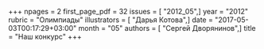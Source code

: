 +++
npages = 2
first_page_pdf = 32
issues = [ "2012_05",]
year = "2012"
rubric = "Олимпиады"
illustrators = [ "Дарья Котова",]
date = "2017-05-03T00:17:29+03:00"
month = "05"
authors = [ "Сергей Дворянинов",]
title = "Наш конкурс"
+++
